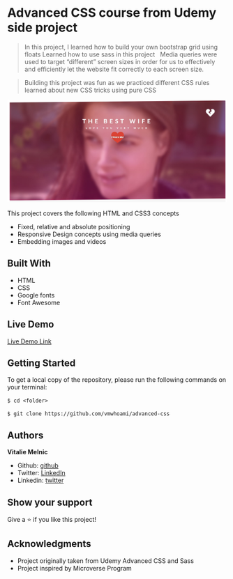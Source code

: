 # Advanced CSS course from Udemy side project


> In this project, I learned how to build your own bootstrap grid using floats
> Learned how to use sass in this project  
> Media queries were used to target “different” screen sizes in order for us to effectively and efficiently let the website fit correctly to each screen size.

> Building this project was fun as we practiced different CSS rules learned about new CSS tricks using pure CSS

![screenshot](https://raw.githubusercontent.com/vmwhoami/advanced-css/work-home/img/Screenshot_1.jpg)


This project covers the following HTML and CSS3 concepts

- Fixed, relative and absolute positioning
- Responsive Design concepts using media queries
- Embedding images and videos

## Built With

- HTML
- CSS
- Google fonts
- Font Awesome

## Live Demo

[Live Demo Link](https://gracious-lovelace-f8f389.netlify.app/)

## Getting Started

To get a local copy of the repository, please run the following commands on your terminal:

```
$ cd <folder>
```

```
$ git clone https://github.com/vmwhoami/advanced-css

```

## Authors

**Vitalie Melnic**

- Github: [github](https://github.com/vmwhoami)
- Twitter: [LinkedIn](https://www.linkedin.com/in/vitalie-melnic-5802198a/)
- Linkedin: [twitter](https://twitter.com/vmwhoami)


## Show your support

Give a ⭐️ if you like this project!

## Acknowledgments

- Project originally taken from Udemy Advanced CSS and Sass
- Project inspired by Microverse Program

